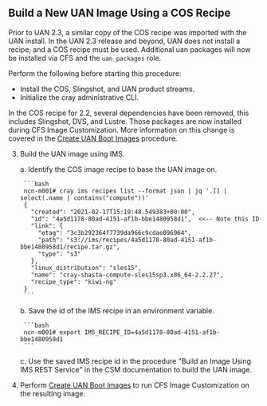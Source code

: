 
## Build a New UAN Image Using a COS Recipe

Prior to UAN 2.3, a similar copy of the COS recipe was imported with the UAN install. In the UAN 2.3 release and beyond, UAN does not install a recipe, and a COS recipe must be used. Additional uan packages will now be installed via CFS and the `uan_packages` role.

Perform the following before starting this procedure:

- Install the COS, Slingshot, and UAN product streams.
- Initialize the cray administrative CLI.

In the COS recipe for 2.2, several dependencies have been removed, this includes Slingshot, DVS, and Lustre. Those packages are now installed during CFS Image Customization. More information on this change is covered in the [Create UAN Boot Images](Create_UAN_Boot_Images.md#create-boot-images) procedure.

3. Build the UAN image using IMS.

    a. Identify the COS image recipe to base the UAN image on.

        ```bash
        ncn-m001# cray ims recipes list --format json | jq '.[] | select(.name | contains("compute"))'
        {
          "created": "2021-02-17T15:19:48.549383+00:00",
          "id": "4a5d1178-80ad-4151-af1b-bbe1480958d1",  <<-- Note this ID
          "link": {
            "etag": "3c3b292364f7739da966c9cdae096964",
            "path": "s3://ims/recipes/4a5d1178-80ad-4151-af1b-bbe1480958d1/recipe.tar.gz",
            "type": "s3"
          },
          "linux_distribution": "sles15",
          "name": "cray-shasta-compute-sles15sp3.x86_64-2.2.27",
          "recipe_type": "kiwi-ng"
        }
        ```

    b. Save the id of the IMS recipe in an environment variable.

        ```bash
        ncn-m001# export IMS_RECIPE_ID=4a5d1178-80ad-4151-af1b-bbe1480958d1
        ```

    c. Use the saved IMS recipe id in the procedure "Build an Image Using IMS REST Service" in the CSM documentation to build the UAN image.

4. Perform [Create UAN Boot Images](Create_UAN_Boot_Images.md#create-boot-images) to run CFS Image Customization on the resulting image.
